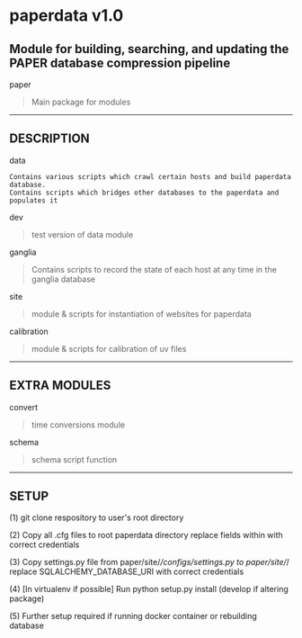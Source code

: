 paperdata v1.0
==============

Module for building, searching, and updating the PAPER database compression pipeline
------------------------------------------------------------------------------------

paper
>Main package for modules

-----------
DESCRIPTION
-----------

data
```
Contains various scripts which crawl certain hosts and build paperdata database.
Contains scripts which bridges other databases to the paperdata and populates it
```

dev
>test version of data module

ganglia
>Contains scripts to record the state of each host at any time in the ganglia database

site
>module & scripts for instantiation of websites for paperdata

calibration
>module & scripts for calibration of uv files

-------------
EXTRA MODULES
-------------

convert
>time conversions module

schema
>schema script function

-----
SETUP
-----

(1) git clone respository to user's root directory

(2) Copy all .cfg files to root paperdata directory
    replace fields within with correct credentials

(3) Copy settings.py file from paper/site/*/configs/settings.py to paper/site/*/
    replace SQLALCHEMY_DATABASE_URI with correct credentials

(4) [In virtualenv if possible] Run python setup.py install (develop if altering package)

(5) Further setup required if running docker container or rebuilding database
